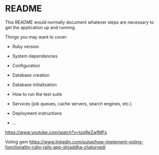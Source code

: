 # README

This README would normally document whatever steps are necessary to get the
application up and running.

Things you may want to cover:

* Ruby version

* System dependencies

* Configuration

* Database creation

* Database initialization

* How to run the test suite

* Services (job queues, cache servers, search engines, etc.)

* Deployment instructions

* ...

https://www.youtube.com/watch?v=tzqReZwfMFs


Voting gem
https://www.linkedin.com/pulse/how-implement-voting-functionality-ruby-rails-app-shraddha-chaturvedi

